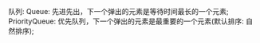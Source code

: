 队列:
    Queue: 
        先进先出，下一个弹出的元素是等待时间最长的一个元素;
    PriorityQueue: 
        优先队列，下一个弹出的元素是最重要的一个元素(默认排序: 自然排序);